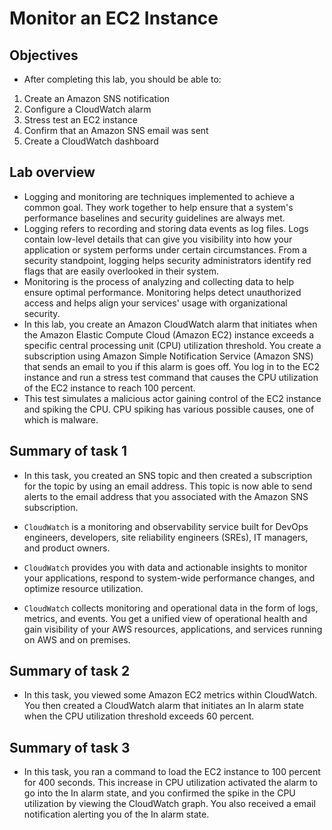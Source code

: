 # Monitor an EC2 Instance
## Objectives
- After completing this lab, you should be able to:

1. Create an Amazon SNS notification
2. Configure a CloudWatch alarm
3. Stress test an EC2 instance
4. Confirm that an Amazon SNS email was sent
5. Create a CloudWatch dashboard

## Lab overview
- Logging and monitoring are techniques implemented to achieve a common goal. They work together to help ensure that a system's performance baselines and security guidelines are always met. 
- Logging refers to recording and storing data events as log files. Logs contain low-level details that can give you visibility into how your application or system performs under certain circumstances. From a security standpoint, logging helps security administrators identify red flags that are easily overlooked in their system.
- Monitoring is the process of analyzing and collecting data to help ensure optimal performance. Monitoring helps detect unauthorized access and helps align your services' usage with organizational security.
- In this lab, you create an Amazon CloudWatch alarm that initiates when the Amazon Elastic Compute Cloud (Amazon EC2) instance exceeds a specific central processing unit (CPU) utilization threshold. You create a subscription using Amazon Simple Notification Service (Amazon SNS) that sends an email to you if this alarm is goes off. You log in to the EC2 instance and run a stress test command that causes the CPU utilization of the EC2 instance to reach 100 percent.
- This test simulates a malicious actor gaining control of the EC2 instance and spiking the CPU. CPU spiking has various possible causes, one of which is malware.

## Summary of task 1
- In this task, you created an SNS topic and then created a subscription for the topic by using an email address. This topic is now able to send alerts to the email address that you associated with the Amazon SNS subscription.

- `CloudWatch` is a monitoring and observability service built for DevOps engineers, developers, site reliability engineers (SREs), IT managers, and product owners. 
- `CloudWatch` provides you with data and actionable insights to monitor your applications, respond to system-wide performance changes, and optimize resource utilization. 
- `CloudWatch` collects monitoring and operational data in the form of logs, metrics, and events. You get a unified view of operational health and gain visibility of your AWS resources, applications, and services running on AWS and on premises.

## Summary of task 2
- In this task, you viewed some Amazon EC2 metrics within CloudWatch. You then created a CloudWatch alarm that initiates an In alarm state when the CPU utilization threshold exceeds 60 percent. 

## Summary of task 3
- In this task, you ran a command to load the EC2 instance to 100 percent for 400 seconds. This increase in CPU utilization activated the alarm to go into the In alarm state, and you confirmed the spike in the CPU utilization by viewing the CloudWatch graph. You also received a email notification alerting you of the In alarm state.

